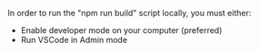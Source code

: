 In order to run the "npm run build" script locally, you must either:
- Enable developer mode on your computer (preferred)
- Run VSCode in Admin mode